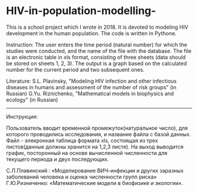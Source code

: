 # HIV-in-population-modelling-
This is a school project which I wrote in 2018. It is devoted to modeling HIV development in the human population. The code is written in Pythone.


Instruction: The user enters the time period (natural number) for which the studies were conducted, and the name of the file with the database. The file is an electronic table in xls format, consisting of three sheets (data should be stored on sheets 1, 2, 3). The output is a graph based on the calculated number for the current period and two subsequent ones.

Literature:
S.L. Plavinsky, "Modeling HIV infection and other infectious diseases in humans and assessment of the number of risk groups" (in Russian)
G.Yu. Riznichenko, "Mathematical models in biophysics and ecology" (in Russian)

-------------------------------------------------------------------------------------------------------------------------------------------------------------------------

Инструкция:

Пользователь вводит временной промежуток(натуральное число), для которого проводились исследования, и название файла с базой данных. Файл - элекронная таблица формата xls, состоящая из трех листов(данные должны хранится на 1,2,3 листе). На выход выводится график, посторонный на основе вычисленной численности для текущего периода и двух последующих.

С.Л.Плавинский :
«Моделирование ВИЧ-инфекции и других заразных заболеваний человека и оценка численности групп риска»
Г.Ю.Ризниченко: 
«Математические модели в биофизике и экологии».


